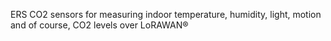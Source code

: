 ERS CO2 sensors for measuring indoor temperature, humidity, light, motion and of course, CO2 levels over LoRAWAN®